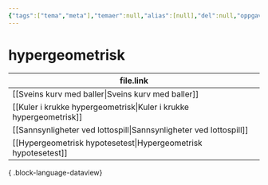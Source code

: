 ```yaml
---
{"tags":["tema","meta"],"temaer":null,"alias":[null],"del":null,"oppgave":null,"fag":null,"eksamen":null,"dg-publish":true,"title":"hypergeometrisk","date":"2023-06-01","modified":"2023-06-01","permalink":"/temaer/hypergeometrisk/","dgPassFrontmatter":true}
---
```



# hypergeometrisk
| file.link                                                             |
| --------------------------------------------------------------------- |
| [[Sveins kurv med baller\|Sveins kurv med baller]]                 |
| [[Kuler i krukke hypergeometrisk\|Kuler i krukke hypergeometrisk]] |
| [[Sannsynligheter ved lottospill\|Sannsynligheter ved lottospill]] |
| [[Hypergeometrisk hypotesetest\|Hypergeometrisk hypotesetest]]     |

{ .block-language-dataview}
